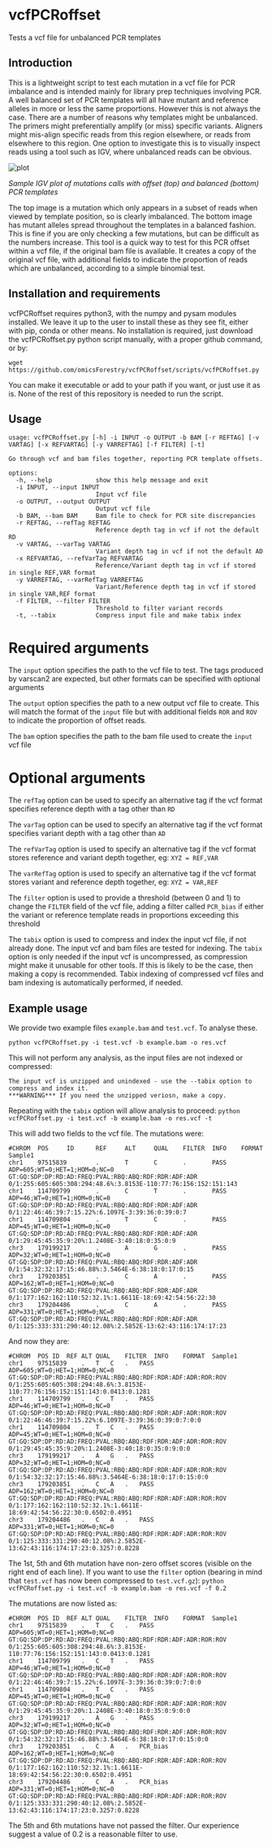 # vcfPCRoffset
Tests a vcf file for unbalanced PCR templates

## Introduction

This is a lightweight script to test each mutation in a vcf file for PCR imbalance and is intended mainly for library prep techniques involving PCR.
A well balanced set of PCR templates will all have mutant and reference alleles in more or less the same proportions. However this is not always the case. There are a number of reasons why templates might be unbalanced. The primers might preferentially amplify (or miss) specific variants. Aligners might mis-align specific reads from this region elsewhere, or reads from elsewhere to this region. One option to investigate this is to visually inspect reads using a tool such as IGV, where unbalanced reads can be obvious.

![plot](./images/offset.png)

*Sample IGV plot of mutations calls with offset (top) and balanced (bottom) PCR templates*

The top image is a mutation which only appears in a subset of reads when viewed by template position, so is clearly imbalanced. The bottom image has mutant alleles spread throughout the templates in a balanced fashion. This is fine if you are only checking a few mutations, but can be difficult as the numbers increase.
This tool is a quick way to test for this PCR offset within a vcf file, if the original bam file is available. It creates a copy of the original vcf file, with additional fields to indicate the proportion of reads which are unbalanced, according to a simple binomial test.

## Installation and requirements

vcfPCRoffset requires python3, with the numpy and pysam modules installed. We leave it up to the user to install these as they see fit, either with pip, conda or other means.
No installation is required, just download the vcfPCRoffset.py python script manually, with a proper github command, or by:
```
wget https://github.com/omicsForestry/vcfPCRoffset/scripts/vcfPCRoffset.py
```
You can make it executable or add to your path if you want, or just use it as is. None of the rest of this repository is needed to run the script.


## Usage
```
usage: vcfPCRoffset.py [-h] -i INPUT -o OUTPUT -b BAM [-r REFTAG] [-v VARTAG] [-x REFVARTAG] [-y VARREFTAG] [-f FILTER] [-t]

Go through vcf and bam files together, reporting PCR template offsets.

options:
  -h, --help            show this help message and exit
  -i INPUT, --input INPUT
                        Input vcf file
  -o OUTPUT, --output OUTPUT
                        Output vcf file
  -b BAM, --bam BAM     Bam file to check for PCR site discrepancies
  -r REFTAG, --refTag REFTAG
                        Reference depth tag in vcf if not the default RD
  -v VARTAG, --varTag VARTAG
                        Variant depth tag in vcf if not the default AD
  -x REFVARTAG, --refVarTag REFVARTAG
                        Reference/Variant depth tag in vcf if stored in single REF,VAR format
  -y VARREFTAG, --varRefTag VARREFTAG
                        Variant/Reference depth tag in vcf if stored in single VAR,REF format
  -f FILTER, --filter FILTER
                        Threshold to filter variant records
  -t, --tabix           Compress input file and make tabix index
```


# Required arguments

The `input` option specifies the path to the vcf file to test. The tags produced by varscan2 are expected, but other formats can be specified with optional arguments

The `output` option specifies the path to a new output vcf file to create. This will match the format of the `input` file but with additional fields `ROR` and `ROV` to indicate the proportion of offset reads.

The `bam` option specifies the path to the bam file used to create the `input` vcf file

# Optional arguments

The `refTag` option can be used to specify an alternative tag if the vcf format specifies reference depth with a tag other than `RD`

The `varTag` option can be used to specify an alternative tag if the vcf format specifies variant depth with a tag other than `AD`

The `refVarTag` option is used to specify an alternative tag if the vcf format stores reference and variant depth together, eg: `XYZ = REF,VAR`

The `varRefTag` option is used  to specify an alternative tag if the vcf format stores variant and reference depth together, eg: `XYZ = VAR,REF`

The `filter` option is used to provide a threshold (between 0 and 1) to change the `FILTER` field of the vcf file, adding a filter called `PCR_bias` if either the variant or reference template reads in proportions exceeding this threshold

The `tabix` option is used to compress and index the input vcf file, if not already done. The input vcf and bam files are tested for indexing. The `tabix` option is only needed if the input vcf is uncompressed, as compression might make it unusable for other tools. If this is likely to be the case, then making a copy is recommended. Tabix indexing of compressed vcf files and bam indexing is automatically performed, if needed.


## Example usage
We provide two example files `example.bam` and `test.vcf`. To analyse these.

```python vcfPCRoffset.py -i test.vcf -b example.bam -o res.vcf```

This will not perform any analysis, as the input files are not indexed or compressed:

```
The input vcf is unzipped and unindexed - use the --tabix option to compress and index it.
***WARNING*** If you need the unzipped veriosn, make a copy.
```

Repeating with the `tabix` option will allow analysis to proceed:
```python vcfPCRoffset.py -i test.vcf -b example.bam -o res.vcf -t```

This will add two fields to the vcf file. The mutations were:
```
#CHROM  POS     ID      REF     ALT     QUAL    FILTER  INFO    FORMAT  Sample1
chr1    97515839        .       T       C       .       PASS    ADP=605;WT=0;HET=1;HOM=0;NC=0   GT:GQ:SDP:DP:RD:AD:FREQ:PVAL:RBQ:ABQ:RDF:RDR:ADF:ADR        0/1:255:605:605:308:294:48.6%:3.8153E-110:77:76:156:152:151:143
chr1    114709799       .       C       T       .       PASS    ADP=46;WT=0;HET=1;HOM=0;NC=0    GT:GQ:SDP:DP:RD:AD:FREQ:PVAL:RBQ:ABQ:RDF:RDR:ADF:ADR        0/1:22:46:46:39:7:15.22%:6.1097E-3:39:36:0:39:0:7
chr1    114709804       .       T       C       .       PASS    ADP=45;WT=0;HET=1;HOM=0;NC=0    GT:GQ:SDP:DP:RD:AD:FREQ:PVAL:RBQ:ABQ:RDF:RDR:ADF:ADR        0/1:29:45:45:35:9:20%:1.2408E-3:40:18:0:35:0:9
chr3    179199217       .       A       G       .       PASS    ADP=32;WT=0;HET=1;HOM=0;NC=0    GT:GQ:SDP:DP:RD:AD:FREQ:PVAL:RBQ:ABQ:RDF:RDR:ADF:ADR        0/1:54:32:32:17:15:46.88%:3.5464E-6:38:18:0:17:0:15
chr3    179203851       .       C       A       .       PASS    ADP=162;WT=0;HET=1;HOM=0;NC=0   GT:GQ:SDP:DP:RD:AD:FREQ:PVAL:RBQ:ABQ:RDF:RDR:ADF:ADR        0/1:177:162:162:110:52:32.1%:1.6611E-18:69:42:54:56:22:30
chr3    179204486       .       C       A       .       PASS    ADP=331;WT=0;HET=1;HOM=0;NC=0   GT:GQ:SDP:DP:RD:AD:FREQ:PVAL:RBQ:ABQ:RDF:RDR:ADF:ADR        0/1:125:333:331:290:40:12.08%:2.5852E-13:62:43:116:174:17:23
```

And now they are:
```
#CHROM	POS	ID	REF	ALT	QUAL	FILTER	INFO	FORMAT	Sample1
chr1	97515839	.	T	C	.	PASS	ADP=605;WT=0;HET=1;HOM=0;NC=0	GT:GQ:SDP:DP:RD:AD:FREQ:PVAL:RBQ:ABQ:RDF:RDR:ADF:ADR:ROR:ROV	0/1:255:605:605:308:294:48.6%:3.8153E-110:77:76:156:152:151:143:0.0413:0.1281
chr1	114709799	.	C	T	.	PASS	ADP=46;WT=0;HET=1;HOM=0;NC=0	GT:GQ:SDP:DP:RD:AD:FREQ:PVAL:RBQ:ABQ:RDF:RDR:ADF:ADR:ROR:ROV	0/1:22:46:46:39:7:15.22%:6.1097E-3:39:36:0:39:0:7:0:0
chr1	114709804	.	T	C	.	PASS	ADP=45;WT=0;HET=1;HOM=0;NC=0	GT:GQ:SDP:DP:RD:AD:FREQ:PVAL:RBQ:ABQ:RDF:RDR:ADF:ADR:ROR:ROV	0/1:29:45:45:35:9:20%:1.2408E-3:40:18:0:35:0:9:0:0
chr3	179199217	.	A	G	.	PASS	ADP=32;WT=0;HET=1;HOM=0;NC=0	GT:GQ:SDP:DP:RD:AD:FREQ:PVAL:RBQ:ABQ:RDF:RDR:ADF:ADR:ROR:ROV	0/1:54:32:32:17:15:46.88%:3.5464E-6:38:18:0:17:0:15:0:0
chr3	179203851	.	C	A	.	PASS	ADP=162;WT=0;HET=1;HOM=0;NC=0	GT:GQ:SDP:DP:RD:AD:FREQ:PVAL:RBQ:ABQ:RDF:RDR:ADF:ADR:ROR:ROV	0/1:177:162:162:110:52:32.1%:1.6611E-18:69:42:54:56:22:30:0.6502:0.4951
chr3	179204486	.	C	A	.	PASS	ADP=331;WT=0;HET=1;HOM=0;NC=0	GT:GQ:SDP:DP:RD:AD:FREQ:PVAL:RBQ:ABQ:RDF:RDR:ADF:ADR:ROR:ROV	0/1:125:333:331:290:40:12.08%:2.5852E-13:62:43:116:174:17:23:0.3257:0.8228
```
The 1st, 5th and 6th mutation have non-zero offset scores (visible on the right end of each line).
If you want to use the `filter` option (bearing in mind that `test.vcf` has now been compressed to `test.vcf.gz`):
```python vcfPCRoffset.py -i test.vcf -b example.bam -o res.vcf -f 0.2```

The mutations are now listed as:
```
#CHROM	POS	ID	REF	ALT	QUAL	FILTER	INFO	FORMAT	Sample1
chr1	97515839	.	T	C	.	PASS	ADP=605;WT=0;HET=1;HOM=0;NC=0	GT:GQ:SDP:DP:RD:AD:FREQ:PVAL:RBQ:ABQ:RDF:RDR:ADF:ADR:ROR:ROV	0/1:255:605:605:308:294:48.6%:3.8153E-110:77:76:156:152:151:143:0.0413:0.1281
chr1	114709799	.	C	T	.	PASS	ADP=46;WT=0;HET=1;HOM=0;NC=0	GT:GQ:SDP:DP:RD:AD:FREQ:PVAL:RBQ:ABQ:RDF:RDR:ADF:ADR:ROR:ROV	0/1:22:46:46:39:7:15.22%:6.1097E-3:39:36:0:39:0:7:0:0
chr1	114709804	.	T	C	.	PASS	ADP=45;WT=0;HET=1;HOM=0;NC=0	GT:GQ:SDP:DP:RD:AD:FREQ:PVAL:RBQ:ABQ:RDF:RDR:ADF:ADR:ROR:ROV	0/1:29:45:45:35:9:20%:1.2408E-3:40:18:0:35:0:9:0:0
chr3	179199217	.	A	G	.	PASS	ADP=32;WT=0;HET=1;HOM=0;NC=0	GT:GQ:SDP:DP:RD:AD:FREQ:PVAL:RBQ:ABQ:RDF:RDR:ADF:ADR:ROR:ROV	0/1:54:32:32:17:15:46.88%:3.5464E-6:38:18:0:17:0:15:0:0
chr3	179203851	.	C	A	.	PCR_bias	ADP=162;WT=0;HET=1;HOM=0;NC=0	GT:GQ:SDP:DP:RD:AD:FREQ:PVAL:RBQ:ABQ:RDF:RDR:ADF:ADR:ROR:ROV	0/1:177:162:162:110:52:32.1%:1.6611E-18:69:42:54:56:22:30:0.6502:0.4951
chr3	179204486	.	C	A	.	PCR_bias	ADP=331;WT=0;HET=1;HOM=0;NC=0	GT:GQ:SDP:DP:RD:AD:FREQ:PVAL:RBQ:ABQ:RDF:RDR:ADF:ADR:ROR:ROV	0/1:125:333:331:290:40:12.08%:2.5852E-13:62:43:116:174:17:23:0.3257:0.8228
```
The 5th and 6th mutations have not passed the filter. Our experience suggest a value of 0.2 is a reasonable filter to use.